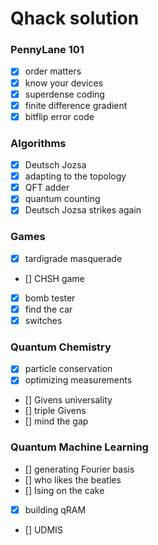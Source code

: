 # Qhack solution

### PennyLane 101
- [x] order matters
- [x] know your devices
- [x] superdense coding
- [x] finite difference gradient
- [x] bitflip error code

### Algorithms
- [x] Deutsch Jozsa
- [x] adapting to the topology
- [x] QFT adder
- [x] quantum counting
- [x] Deutsch Jozsa strikes again

### Games
- [x] tardigrade masquerade
- [] CHSH game
- [x] bomb tester
- [x] find the car
- [x] switches 

### Quantum Chemistry
- [x] particle conservation
- [x] optimizing measurements
- [] Givens universality
- [] triple Givens
- [] mind the gap

### Quantum Machine Learning
- [] generating Fourier basis
- [] who likes the beatles
- [] Ising on the cake
- [x] building qRAM
- [] UDMIS